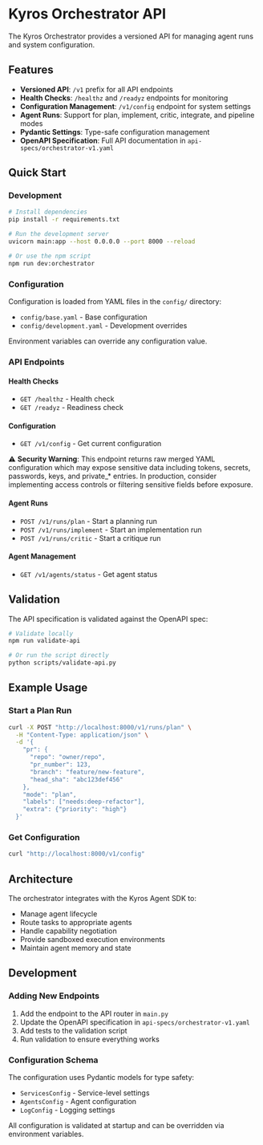 # Kyros Orchestrator API

The Kyros Orchestrator provides a versioned API for managing agent runs and system configuration.

## Features

- **Versioned API**: `/v1` prefix for all API endpoints
- **Health Checks**: `/healthz` and `/readyz` endpoints for monitoring
- **Configuration Management**: `/v1/config` endpoint for system settings
- **Agent Runs**: Support for plan, implement, critic, integrate, and pipeline modes
- **Pydantic Settings**: Type-safe configuration management
- **OpenAPI Specification**: Full API documentation in `api-specs/orchestrator-v1.yaml`

## Quick Start

### Development

```bash
# Install dependencies
pip install -r requirements.txt

# Run the development server
uvicorn main:app --host 0.0.0.0 --port 8000 --reload

# Or use the npm script
npm run dev:orchestrator
```

### Configuration

Configuration is loaded from YAML files in the `config/` directory:

- `config/base.yaml` - Base configuration
- `config/development.yaml` - Development overrides

Environment variables can override any configuration value.

### API Endpoints

#### Health Checks
- `GET /healthz` - Health check
- `GET /readyz` - Readiness check

#### Configuration
- `GET /v1/config` - Get current configuration

⚠️ **Security Warning**: This endpoint returns raw merged YAML configuration which may expose sensitive data including tokens, secrets, passwords, keys, and private_* entries. In production, consider implementing access controls or filtering sensitive fields before exposure.

#### Agent Runs
- `POST /v1/runs/plan` - Start a planning run
- `POST /v1/runs/implement` - Start an implementation run
- `POST /v1/runs/critic` - Start a critique run

#### Agent Management
- `GET /v1/agents/status` - Get agent status

## Validation

The API specification is validated against the OpenAPI spec:

```bash
# Validate locally
npm run validate-api

# Or run the script directly
python scripts/validate-api.py
```

## Example Usage

### Start a Plan Run

```bash
curl -X POST "http://localhost:8000/v1/runs/plan" \
  -H "Content-Type: application/json" \
  -d '{
    "pr": {
      "repo": "owner/repo",
      "pr_number": 123,
      "branch": "feature/new-feature",
      "head_sha": "abc123def456"
    },
    "mode": "plan",
    "labels": ["needs:deep-refactor"],
    "extra": {"priority": "high"}
  }'
```

### Get Configuration

```bash
curl "http://localhost:8000/v1/config"
```

## Architecture

The orchestrator integrates with the Kyros Agent SDK to:

- Manage agent lifecycle
- Route tasks to appropriate agents
- Handle capability negotiation
- Provide sandboxed execution environments
- Maintain agent memory and state

## Development

### Adding New Endpoints

1. Add the endpoint to the API router in `main.py`
2. Update the OpenAPI specification in `api-specs/orchestrator-v1.yaml`
3. Add tests to the validation script
4. Run validation to ensure everything works

### Configuration Schema

The configuration uses Pydantic models for type safety:

- `ServicesConfig` - Service-level settings
- `AgentsConfig` - Agent configuration
- `LogConfig` - Logging settings

All configuration is validated at startup and can be overridden via environment variables.